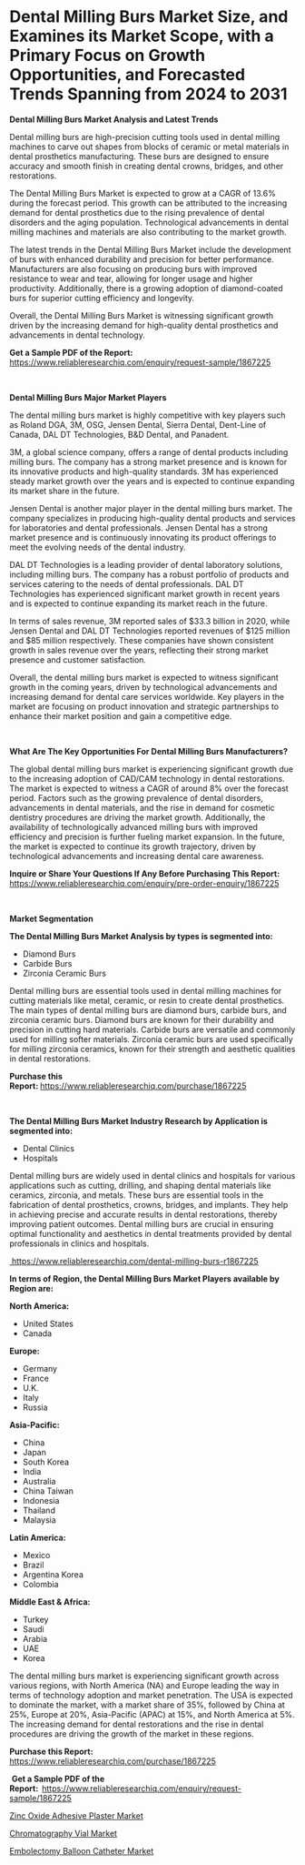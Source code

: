 <p><h1>Dental Milling Burs Market Size, and Examines its Market Scope, with a Primary Focus on Growth Opportunities, and Forecasted Trends Spanning from 2024 to 2031</h1></p><p><strong>Dental Milling Burs Market Analysis and Latest Trends</strong></p>
<p><p>Dental milling burs are high-precision cutting tools used in dental milling machines to carve out shapes from blocks of ceramic or metal materials in dental prosthetics manufacturing. These burs are designed to ensure accuracy and smooth finish in creating dental crowns, bridges, and other restorations.</p><p>The Dental Milling Burs Market is expected to grow at a CAGR of 13.6% during the forecast period. This growth can be attributed to the increasing demand for dental prosthetics due to the rising prevalence of dental disorders and the aging population. Technological advancements in dental milling machines and materials are also contributing to the market growth.</p><p>The latest trends in the Dental Milling Burs Market include the development of burs with enhanced durability and precision for better performance. Manufacturers are also focusing on producing burs with improved resistance to wear and tear, allowing for longer usage and higher productivity. Additionally, there is a growing adoption of diamond-coated burs for superior cutting efficiency and longevity.</p><p>Overall, the Dental Milling Burs Market is witnessing significant growth driven by the increasing demand for high-quality dental prosthetics and advancements in dental technology.</p></p>
<p><strong>Get a Sample PDF of the Report:&nbsp;</strong> <a href="https://www.reliableresearchiq.com/enquiry/request-sample/1867225">https://www.reliableresearchiq.com/enquiry/request-sample/1867225</a></p>
<p>&nbsp;</p>
<p><strong>Dental Milling Burs Major Market Players</strong></p>
<p><p>The dental milling burs market is highly competitive with key players such as Roland DGA, 3M, OSG, Jensen Dental, Sierra Dental, Dent-Line of Canada, DAL DT Technologies, B&D Dental, and Panadent. </p><p>3M, a global science company, offers a range of dental products including milling burs. The company has a strong market presence and is known for its innovative products and high-quality standards. 3M has experienced steady market growth over the years and is expected to continue expanding its market share in the future.</p><p>Jensen Dental is another major player in the dental milling burs market. The company specializes in producing high-quality dental products and services for laboratories and dental professionals. Jensen Dental has a strong market presence and is continuously innovating its product offerings to meet the evolving needs of the dental industry.</p><p>DAL DT Technologies is a leading provider of dental laboratory solutions, including milling burs. The company has a robust portfolio of products and services catering to the needs of dental professionals. DAL DT Technologies has experienced significant market growth in recent years and is expected to continue expanding its market reach in the future.</p><p>In terms of sales revenue, 3M reported sales of $33.3 billion in 2020, while Jensen Dental and DAL DT Technologies reported revenues of $125 million and $85 million respectively. These companies have shown consistent growth in sales revenue over the years, reflecting their strong market presence and customer satisfaction.</p><p>Overall, the dental milling burs market is expected to witness significant growth in the coming years, driven by technological advancements and increasing demand for dental care services worldwide. Key players in the market are focusing on product innovation and strategic partnerships to enhance their market position and gain a competitive edge.</p></p>
<p>&nbsp;</p>
<p><strong>What Are The Key Opportunities For Dental Milling Burs Manufacturers?</strong></p>
<p><p>The global dental milling burs market is experiencing significant growth due to the increasing adoption of CAD/CAM technology in dental restorations. The market is expected to witness a CAGR of around 8% over the forecast period. Factors such as the growing prevalence of dental disorders, advancements in dental materials, and the rise in demand for cosmetic dentistry procedures are driving the market growth. Additionally, the availability of technologically advanced milling burs with improved efficiency and precision is further fueling market expansion. In the future, the market is expected to continue its growth trajectory, driven by technological advancements and increasing dental care awareness.</p></p>
<p><strong>Inquire or Share Your Questions If Any Before Purchasing This Report:</strong> <a href="https://www.reliableresearchiq.com/enquiry/pre-order-enquiry/1867225">https://www.reliableresearchiq.com/enquiry/pre-order-enquiry/1867225</a></p>
<p>&nbsp;</p>
<p><strong>Market Segmentation</strong></p>
<p><strong>The Dental Milling Burs Market Analysis by types is segmented into:</strong></p>
<p><ul><li>Diamond Burs</li><li>Carbide Burs</li><li>Zirconia Ceramic Burs</li></ul></p>
<p><p>Dental milling burs are essential tools used in dental milling machines for cutting materials like metal, ceramic, or resin to create dental prosthetics. The main types of dental milling burs are diamond burs, carbide burs, and zirconia ceramic burs. Diamond burs are known for their durability and precision in cutting hard materials. Carbide burs are versatile and commonly used for milling softer materials. Zirconia ceramic burs are used specifically for milling zirconia ceramics, known for their strength and aesthetic qualities in dental restorations.</p></p>
<p><strong>Purchase this Report:&nbsp;</strong><a href="https://www.reliableresearchiq.com/purchase/1867225">https://www.reliableresearchiq.com/purchase/1867225</a></p>
<p>&nbsp;</p>
<p><strong>The Dental Milling Burs Market Industry Research by Application is segmented into:</strong></p>
<p><ul><li>Dental Clinics</li><li>Hospitals</li></ul></p>
<p><p>Dental milling burs are widely used in dental clinics and hospitals for various applications such as cutting, drilling, and shaping dental materials like ceramics, zirconia, and metals. These burs are essential tools in the fabrication of dental prosthetics, crowns, bridges, and implants. They help in achieving precise and accurate results in dental restorations, thereby improving patient outcomes. Dental milling burs are crucial in ensuring optimal functionality and aesthetics in dental treatments provided by dental professionals in clinics and hospitals.</p></p>
<p><a href="https://www.reliableresearchiq.com/dental-milling-burs-r1867225">&nbsp;https://www.reliableresearchiq.com/dental-milling-burs-r1867225</a></p>
<p><strong>In terms of Region, the Dental Milling Burs Market Players available by Region are:</strong></p>
<p>
    <p> <strong> North America: </strong>
        <ul>
            <li>United States</li>
            <li>Canada</li>
        </ul>
        </p> 
    <p> <strong> Europe: </strong>
        <ul>
            <li>Germany</li>
            <li>France</li>
            <li>U.K.</li>
            <li>Italy</li>
            <li>Russia</li>
        </ul>
        </p> 
    <p> <strong> Asia-Pacific: </strong>
        <ul>
            <li>China</li>
            <li>Japan</li>
            <li>South Korea</li>
            <li>India</li>
            <li>Australia</li>
            <li>China Taiwan</li>
            <li>Indonesia</li>
            <li>Thailand</li>
            <li>Malaysia</li>
        </ul>
        </p> 
    <p> <strong> Latin America: </strong>
        <ul>
            <li>Mexico</li>
            <li>Brazil</li>
            <li>Argentina Korea</li>
            <li>Colombia</li>
        </ul>
        </p> 
    <p> <strong> Middle East & Africa: </strong>
        <ul>
            <li>Turkey</li>
            <li>Saudi</li>
            <li>Arabia</li>
            <li>UAE</li>
            <li>Korea</li>
        </ul>
    </p>
    </p>
<p><p>The dental milling burs market is experiencing significant growth across various regions, with North America (NA) and Europe leading the way in terms of technology adoption and market penetration. The USA is expected to dominate the market, with a market share of 35%, followed by China at 25%, Europe at 20%, Asia-Pacific (APAC) at 15%, and North America at 5%. The increasing demand for dental restorations and the rise in dental procedures are driving the growth of the market in these regions.</p></p>
<p><strong>Purchase this Report: </strong><a href="https://www.reliableresearchiq.com/purchase/1867225">https://www.reliableresearchiq.com/purchase/1867225</a></p>
<p>&nbsp;<strong>Get a Sample PDF of the Report:&nbsp;&nbsp;</strong><a href="https://www.reliableresearchiq.com/enquiry/request-sample/1867225">https://www.reliableresearchiq.com/enquiry/request-sample/1867225</a></p>
<p><strong></strong></p>
<p><p><a href="https://github.com/RoccoManning/Market-Research-Report-List-6/blob/main/zinc-oxide-adhesive-plaster-market.md">Zinc Oxide Adhesive Plaster Market</a></p><p><a href="https://github.com/jadenRaynor/Market-Research-Report-List-1/blob/main/chromatography-vial-market.md">Chromatography Vial Market</a></p><p><a href="https://github.com/ranaacryptoaddmin/Market-Research-Report-List-1/blob/main/embolectomy-balloon-catheter-market.md">Embolectomy Balloon Catheter Market</a></p></p>
